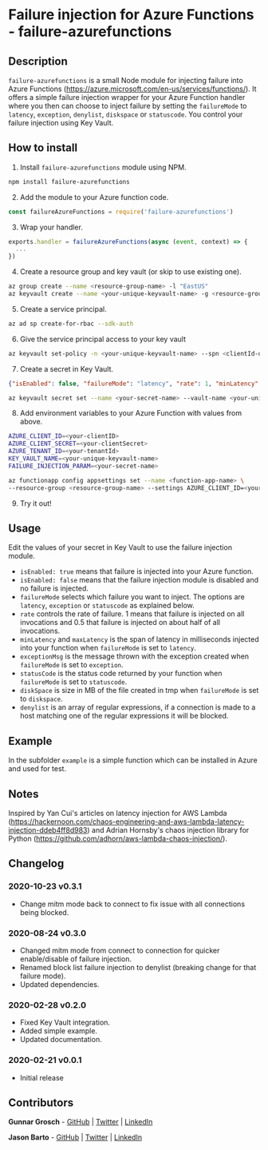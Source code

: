 # Failure injection for Azure Functions - failure-azurefunctions

## Description

`failure-azurefunctions` is a small Node module for injecting failure into Azure Functions (https://azure.microsoft.com/en-us/services/functions/). It offers a simple failure injection wrapper for your Azure Function handler where you then can choose to inject failure by setting the `failureMode` to `latency`, `exception`, `denylist`, `diskspace` or `statuscode`. You control your failure injection using Key Vault.

## How to install

1. Install `failure-azurefunctions` module using NPM.
```bash
npm install failure-azurefunctions
```
2. Add the module to your Azure function code.
```js
const failureAzureFunctions = require('failure-azurefunctions')
```
3. Wrap your handler.
```js
exports.handler = failureAzureFunctions(async (event, context) => {
  ...
})
```
4. Create a resource group and key vault (or skip to use existing one).
```bash
az group create --name <resource-group-name> -l "EastUS"
az keyvault create --name <your-unique-keyvault-name> -g <resource-group-name>
```
5. Create a service principal.
```bash
az ad sp create-for-rbac --sdk-auth
```
6. Give the service principal access to your key vault
```bash
az keyvault set-policy -n <your-unique-keyvault-name> --spn <clientId-of-your-service-principal> --secret-permissions delete get list set --key-permissions decrypt encrypt get list unwrapKey wrapKey
```
7. Create a secret in Key Vault.
```json
{"isEnabled": false, "failureMode": "latency", "rate": 1, "minLatency": 100, "maxLatency": 400, "exceptionMsg": "Exception message!", "statusCode": 404, "diskSpace": 100, "denylist": ["*.documents.azure.com"]}
```
```bash
az keyvault secret set --name <your-secret-name> --vault-name <your-unique-keyvault-name> --value "{\`"isEnabled\`": false, \`"failureMode\`": \`"latency\`", \`"rate\`": 1, \`"minLatency\`": 100, \`"maxLatency\`": 400, \`"exceptionMsg\`": \`"Exception message!\`", \`"statusCode\`": 404, \`"diskSpace\`": 100, \`"denylist\`": [\`"*.documents.azure.com\`"]}"
```
8. Add environment variables to your Azure Function with values from above.
```bash
AZURE_CLIENT_ID=<your-clientID>
AZURE_CLIENT_SECRET=<your-clientSecret>
AZURE_TENANT_ID=<your-tenantId>
KEY_VAULT_NAME=<your-unique-keyvault-name>
FAILURE_INJECTION_PARAM=<your-secret-name>
```
```bash
az functionapp config appsettings set --name <function-app-name> \
--resource-group <resource-group-name> --settings AZURE_CLIENT_ID=<your-clientID> AZURE_CLIENT_SECRET=<your-clientSecret> AZURE_TENANT_ID=<your-tenantId> KEY_VAULT_NAME=<your-unique-keyvault-name> FAILURE_INJECTION_PARAM=<your-secret-name>
```
9. Try it out!

## Usage

Edit the values of your secret in Key Vault to use the failure injection module.

* `isEnabled: true` means that failure is injected into your Azure function.
* `isEnabled: false` means that the failure injection module is disabled and no failure is injected.
* `failureMode` selects which failure you want to inject. The options are `latency`, `exception` or `statuscode` as explained below.
* `rate` controls the rate of failure. 1 means that failure is injected on all invocations and 0.5 that failure is injected on about half of all invocations.
* `minLatency` and `maxLatency` is the span of latency in milliseconds injected into your function when `failureMode` is set to `latency`.
* `exceptionMsg` is the message thrown with the exception created when `failureMode` is set to `exception`.
* `statusCode` is the status code returned by your function when `failureMode` is set to `statuscode`.
* `diskSpace` is size in MB of the file created in tmp when `failureMode` is set to `diskspace`.
* `denylist` is an array of regular expressions, if a connection is made to a host matching one of the regular expressions it will be blocked.

## Example

In the subfolder `example` is a simple function which can be installed in Azure and used for test.

## Notes

Inspired by Yan Cui's articles on latency injection for AWS Lambda (https://hackernoon.com/chaos-engineering-and-aws-lambda-latency-injection-ddeb4ff8d983) and Adrian Hornsby's chaos injection library for Python (https://github.com/adhorn/aws-lambda-chaos-injection/).

## Changelog

### 2020-10-23 v0.3.1

* Change mitm mode back to connect to fix issue with all connections being blocked.

### 2020-08-24 v0.3.0

* Changed mitm mode from connect to connection for quicker enable/disable of failure injection.
* Renamed block list failure injection to denylist (breaking change for that failure mode).
* Updated dependencies.

### 2020-02-28 v0.2.0

* Fixed Key Vault integration.
* Added simple example.
* Updated documentation.

### 2020-02-21 v0.0.1

* Initial release

## Contributors

**Gunnar Grosch** - [GitHub](https://github.com/gunnargrosch) | [Twitter](https://twitter.com/gunnargrosch) | [LinkedIn](https://www.linkedin.com/in/gunnargrosch/)

**Jason Barto** - [GitHub](https://github.com/jpbarto) | [Twitter](https://twitter.com/Jason_Barto) | [LinkedIn](https://www.linkedin.com/in/jasonbarto)